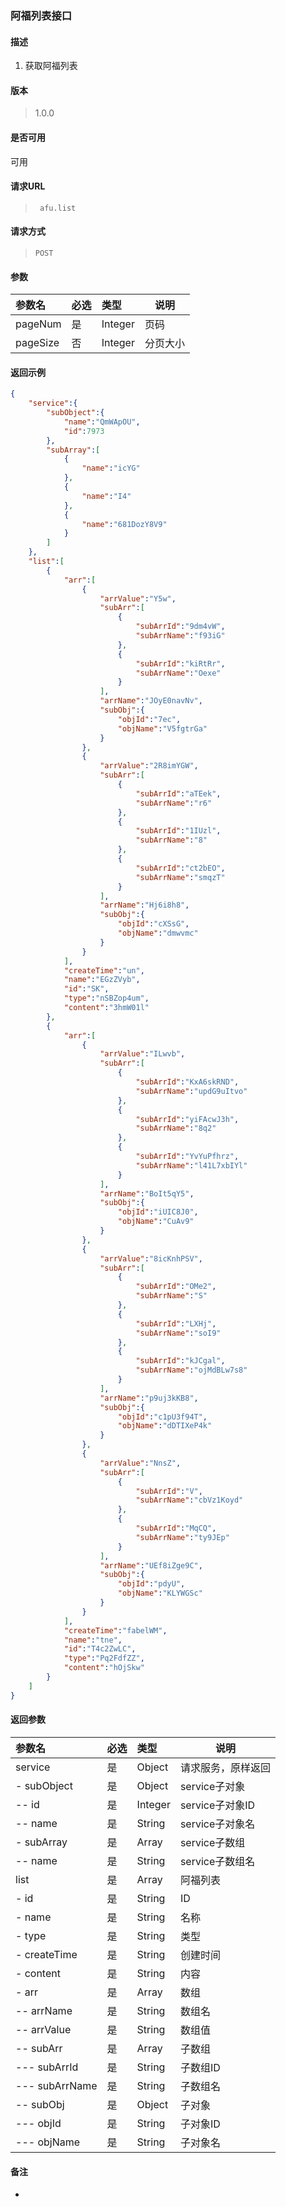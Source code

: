 ### 阿福列表接口
#### 描述
1. 获取阿福列表

#### 版本
> 1.0.0

#### 是否可用
可用

#### 请求URL
> ` afu.list`

#### 请求方式
> `POST`

#### 参数
|参数名|必选|类型|说明|
|:----    |:---|:----- |-----   |
|pageNum |是  |Integer |页码   |
|pageSize |否  |Integer |分页大小   |

#### 返回示例
``` json
{
	"service":{
		"subObject":{
			"name":"QmWApOU",
			"id":7973
		},
		"subArray":[
			{
				"name":"icYG"
			},
			{
				"name":"I4"
			},
			{
				"name":"681DozY8V9"
			}
		]
	},
	"list":[
		{
			"arr":[
				{
					"arrValue":"Y5w",
					"subArr":[
						{
							"subArrId":"9dm4vW",
							"subArrName":"f93iG"
						},
						{
							"subArrId":"kiRtRr",
							"subArrName":"Oexe"
						}
					],
					"arrName":"JOyE0navNv",
					"subObj":{
						"objId":"7ec",
						"objName":"V5fgtrGa"
					}
				},
				{
					"arrValue":"2R8imYGW",
					"subArr":[
						{
							"subArrId":"aTEek",
							"subArrName":"r6"
						},
						{
							"subArrId":"1IUzl",
							"subArrName":"8"
						},
						{
							"subArrId":"ct2bEO",
							"subArrName":"smqzT"
						}
					],
					"arrName":"Hj6i8h8",
					"subObj":{
						"objId":"cXSsG",
						"objName":"dmwvmc"
					}
				}
			],
			"createTime":"un",
			"name":"EGzZVyb",
			"id":"SK",
			"type":"nSBZop4um",
			"content":"3hmW01l"
		},
		{
			"arr":[
				{
					"arrValue":"ILwvb",
					"subArr":[
						{
							"subArrId":"KxA6skRND",
							"subArrName":"updG9uItvo"
						},
						{
							"subArrId":"yiFAcwJ3h",
							"subArrName":"8q2"
						},
						{
							"subArrId":"YvYuPfhrz",
							"subArrName":"l41L7xbIYl"
						}
					],
					"arrName":"BoIt5qY5",
					"subObj":{
						"objId":"iUIC8J0",
						"objName":"CuAv9"
					}
				},
				{
					"arrValue":"8icKnhPSV",
					"subArr":[
						{
							"subArrId":"OMe2",
							"subArrName":"S"
						},
						{
							"subArrId":"LXHj",
							"subArrName":"soI9"
						},
						{
							"subArrId":"kJCgal",
							"subArrName":"ojMdBLw7s8"
						}
					],
					"arrName":"p9uj3kKB8",
					"subObj":{
						"objId":"c1pU3f94T",
						"objName":"dDTIXeP4k"
					}
				},
				{
					"arrValue":"NnsZ",
					"subArr":[
						{
							"subArrId":"V",
							"subArrName":"cbVz1Koyd"
						},
						{
							"subArrId":"MqCQ",
							"subArrName":"ty9JEp"
						}
					],
					"arrName":"UEf8iZge9C",
					"subObj":{
						"objId":"pdyU",
						"objName":"KLYWGSc"
					}
				}
			],
			"createTime":"fabelWM",
			"name":"tne",
			"id":"T4c2ZwLC",
			"type":"Pq2FdfZZ",
			"content":"hOjSkw"
		}
	]
}

```
#### 返回参数
|参数名|必选|类型|说明|
|:----    |:---|:----- |-----   |
|service |是  |Object |请求服务，原样返回   |
| - subObject |是  |Object |service子对象   |
| -- id |是  |Integer |service子对象ID   |
| -- name |是  |String |service子对象名   |
| - subArray |是  |Array |service子数组   |
| -- name |是  |String |service子数组名   |
|list |是  |Array |阿福列表   |
| - id |是  |String |ID   |
| - name |是  |String |名称   |
| - type |是  |String |类型   |
| - createTime |是  |String |创建时间   |
| - content |是  |String |内容   |
| - arr |是  |Array |数组   |
| -- arrName |是  |String |数组名   |
| -- arrValue |是  |String |数组值   |
| -- subArr |是  |Array |子数组   |
| --- subArrId |是  |String |子数组ID   |
| --- subArrName |是  |String |子数组名   |
| -- subObj |是  |Object |子对象   |
| --- objId |是  |String |子对象ID   |
| --- objName |是  |String |子对象名   |

#### 备注
- 
